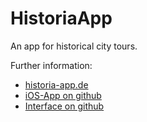 # HistoriaApp

An app for historical city tours.

Further information:

* [historia-app.de](https://historia-app.de/)
* [iOS-App on github](https://github.com/spinfo/HistoriaApp_iOS)
* [Interface on github](https://github.com/spinfo/HistoriaInterface)
